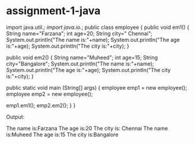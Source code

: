 # assignment-1-java
import java.util.*;
import java.io.*;
public class employee
{ 
public void em1()
{
String name="Farzana";
int age=20;
String city=" Chennai";
System.out.println("The name is:"+name);
System.out.println("The age is:"+age);
System.out.println("The city is:"+city);
}
                
public void em2()
{
String name="Muheed";
int age=15;
String  city="Bangalore";
System.out.println("The name is:"+name);
System.out.println("The age is:"+age);
System.out.println("The city is:"+city);
}

public static void main (String[] args) 
{
employee emp1 = new employee();
employee emp2 = new employee();
		
emp1.em1();
emp2.em2();
 }
}

Output:

The name is:Farzana
The age is:20
The city is: Chennai
The name is:Muheed
The age is:15
The city is:Bangalore
 
 

